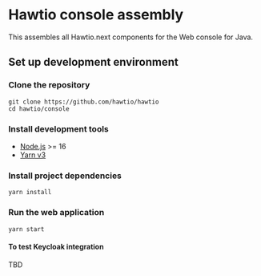 # Hawtio console assembly

This assembles all Hawtio.next components for the Web console for Java.

## Set up development environment

### Clone the repository

    git clone https://github.com/hawtio/hawtio
    cd hawtio/console

### Install development tools

* [Node.js](http://nodejs.org) >= 16
* [Yarn v3](https://yarnpkg.com)

### Install project dependencies

    yarn install

### Run the web application

    yarn start

#### To test Keycloak integration

TBD
